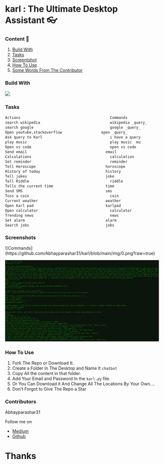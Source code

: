 # karl : The Ultimate Desktop Assistant 👓

### Content 📕
1. [Build With](#build)
2. [Tasks](#tasks)
3. [Screentshot](#screenshot)
3. [How To Use](#how)
4. [Some Words From The Contributor](#author) 

<h3 id ='build'> Build With</h3> 
<p>
<img src="https://img.shields.io/badge/python%20-%2314354C.svg?&style=for-the-badge&logo=python&logoColor=white"/>
</p>

<h3 id = 'tasks'>Tasks</h3>

```
Actions                                			Commands               
search wikipedia                    			wikipedia _query_
search google                       			google _query_
Open youtube,stackoverflow         		    open _query_
Ask query to Karl                   			i have a query
play music                          			play music  mu
Open vs code                        			open vs code
Send email                         			  email
Calculations                        			calculation
Set reminder                        			reminder
Tell Horoscope                     			  horoscope
History of today                   			  history
Tell jokes                         			  joke
Tell Riddle                         			riddle
Tells the current time            			  time
Send SMS                           			  sms
Toss a coin                         			coin
Current weather                   			  weather
Open Karl pad                      			  karlpad
Open calculator                     			calculator
Trending news                       			news 
Set alarm                          			  alarm
Search jobs                        			  jobs

```


<h3 id = 'screenshot'>Screenshots</h3>
![Commands](https://github.com/Abhayparashar31/karl/blob/main/img/0.png?raw=true)

![Demo](https://github.com/Abhayparashar31/karl/blob/main/img/1.png?raw=true)

<h3 id = 'how'>How To Use</h3>

1. Fork The Repo or Download It.
2. Create a Folder In The Desktop and Name It `chatbot`
3. Copy All the content in that folder.
4. Add Your Email and Password In the `karl.py` file.
5. Or You Can Download it And Change All The Locations By Your Own....
6. Don't Forgot to Give The Repo a Star

<h3 id = 'author'>Contributors</h3>
Abhayparashar31

Follow me on 
* [Medium](https://parasharabhay13.medium.com/)
* [Github](https://github.com/Abhayparashar31)

# Thanks 
